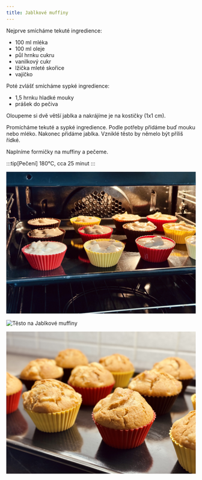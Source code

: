 ```yaml
---
title: Jablkové muffiny
---
```


Nejprve smícháme tekuté ingredience:

- 100 ml mléka
- 100 ml oleje
- půl hrnku cukru
- vanilkový cukr
- lžička mleté skořice
- vajíčko

Poté zvlášť smícháme sypké ingredience:

- 1,5 hrnku hladké mouky
- prášek do pečiva

Oloupeme si dvě větší jablka a nakrájíme je na kostičky (1x1 cm).

Promícháme tekuté a sypké ingredience. Podle potřeby přidáme buď mouku nebo mléko.
Nakonec přidáme jablka. Vzniklé těsto by němelo být příliš řídké.

Naplníme formičky na muffiny a pečeme.

:::tip[Pečení]
180°C, cca 25 minut
:::

![Jablkové Muffiny v troubě](./jablkove-muffiny-peceni.jpg)

![Těsto na Jablkové muffiny](./jablkove-muffiny-testo.jpg)

![Hotové Jablkové muffiny](./jablkove-muffiny-hotove.jpg)
